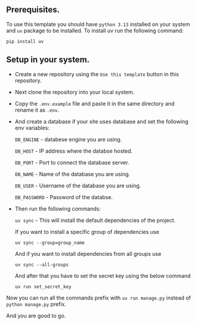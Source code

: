 ## Prerequisites.

To use this template you should have `python 3.13` installed on your system and `uv` package to be installed. To install uv run the following command:

`pip install uv`

## Setup in your system.

- Create a new repository using the `Use this template` button in this repository.

- Next clone the repository into your local system.

- Copy the `.env.example` file and paste it in the same directory and rename it as `.env`.

- And create a database if your site uses database and set the following env variables:

  `DB_ENGINE` - databese engine you are using.

  `DB_HOST` - IP address where the databse hosted.

  `DB_PORT` - Port to connect the database server.

  `DB_NAME` - Name of the database you are using.

  `DB_USER` - Username of the database you are using.

  `DB_PASSWORD` - Password of the databse.

- Then run the following commands:

  `uv sync` - This will install the default dependencies of the project.

  If you want to install a specific group of dependencies use

  `uv sync --group=group_name`

  And if you want to install dependencies from all groups use

  `uv sync --all-groups`

  And after that you have to set the secret key using the below command

  `uv run set_secret_key`

Now you can run all the commands prefix with `uv run manage.py` instead of `python manage.py` prefix.

And you are good to go.
